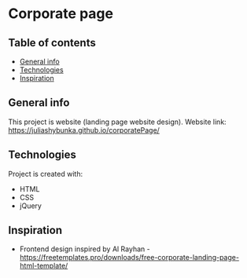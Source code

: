 # Corporate page

## Table of contents
* [General info](#general-info)
* [Technologies](#technologies)
* [Inspiration](#inspiration)

## General info
This project is website (landing page website design).
Website link: https://juliashybunka.github.io/corporatePage/

## Technologies
Project is created with:
* HTML
* CSS
* jQuery

## Inspiration
* Frontend design inspired by Al Rayhan - https://freetemplates.pro/downloads/free-corporate-landing-page-html-template/
